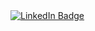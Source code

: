 <div id="badges">
  <a href="[Caner Dikkollu](https://www.linkedin.com/in/canerdikkollu/)">
    <img src="https://img.shields.io/badge/LinkedIn-blue?style=for-the-badge&logo=linkedin&logoColor=white" alt="LinkedIn Badge"/>
  </a>
</div>
